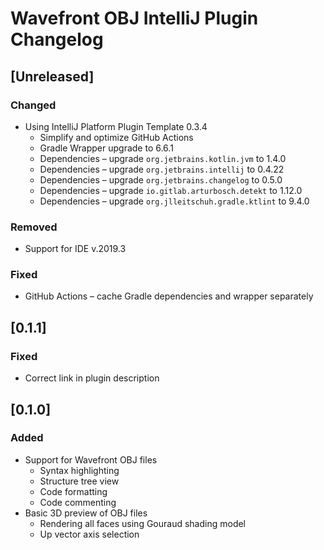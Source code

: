 <!-- Keep a Changelog guide -> https://keepachangelog.com -->

# Wavefront OBJ IntelliJ Plugin Changelog

## [Unreleased]
### Changed
- Using IntelliJ Platform Plugin Template 0.3.4
  - Simplify and optimize GitHub Actions
  - Gradle Wrapper upgrade to 6.6.1
  - Dependencies – upgrade `org.jetbrains.kotlin.jvm` to 1.4.0
  - Dependencies – upgrade `org.jetbrains.intellij` to 0.4.22
  - Dependencies – upgrade `org.jetbrains.changelog` to 0.5.0
  - Dependencies – upgrade `io.gitlab.arturbosch.detekt` to 1.12.0
  - Dependencies – upgrade `org.jlleitschuh.gradle.ktlint` to 9.4.0

### Removed
- Support for IDE v.2019.3

### Fixed
- GitHub Actions – cache Gradle dependencies and wrapper separately

## [0.1.1]
### Fixed
- Correct link in plugin description

## [0.1.0]
### Added
- Support for Wavefront OBJ files
  - Syntax highlighting
  - Structure tree view
  - Code formatting
  - Code commenting
- Basic 3D preview of OBJ files
  - Rendering all faces using Gouraud shading model
  - Up vector axis selection
